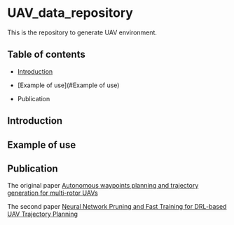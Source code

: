 # UAV_data_repository
This is the repository to generate UAV environment.

## Table of contents
- [Introduction](#Introduction)

- [Example of use](#Example of use)

- Publication

## Introduction
## Example of use

## Publication


The original paper [Autonomous waypoints planning and trajectory generation for multi-rotor UAVs](https://dl.acm.org/doi/abs/10.1145/3313151.3313163)

The second paper [Neural Network Pruning and Fast Training for DRL-based UAV Trajectory Planning](https://ieeexplore.ieee.org/abstract/document/9712561)

